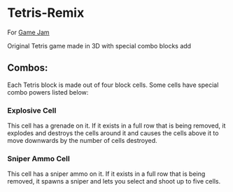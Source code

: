 # Tetris-Remix
For [Game Jam](https://itch.io/jam/classic-games-remix)

Original Tetris game made in 3D with special combo blocks add

## Combos:
Each Tetris block is made out of four block cells. Some cells have special combo powers listed below:

### Explosive Cell
This cell has a grenade on it. If it exists in a full row that is being removed, it explodes and destroys the cells around it and causes the cells above it to move downwards by the number of cells destroyed.

### Sniper Ammo Cell
This cell has a sniper ammo on it. If it exists in a full row that is being removed, it spawns a sniper and lets you select and shoot up to five cells.
